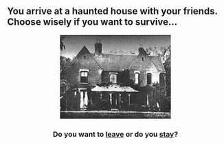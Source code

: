 ## You arrive at a haunted house with your friends. Choose wisely if you want to survive...

<p align="center">
  <img src="pictures/haunted-house.jpg">
</p>

<h3 align="center">
  Do you want to <a href="situations/leave.md">leave</a> or do you <a href="situations/stay.md">stay</a>?
</h3>

